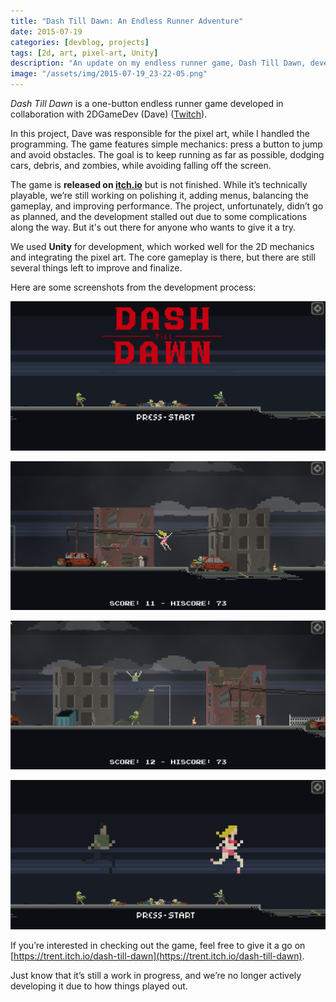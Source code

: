 ```yaml
---
title: "Dash Till Dawn: An Endless Runner Adventure"
date: 2015-07-19
categories: [devblog, projects]
tags: [2d, art, pixel-art, Unity]
description: "An update on my endless runner game, Dash Till Dawn, developed in collaboration with 2DGameDev (Dave)."
image: "/assets/img/2015-07-19_23-22-05.png"
---
```


*Dash Till Dawn* is a one-button endless runner game developed in collaboration with 2DGameDev (Dave) ([Twitch](http://www.twitch.tv/2dgamedev)).

In this project, Dave was responsible for the pixel art, while I handled the programming. The game features simple mechanics: press a button to jump and avoid obstacles. The goal is to keep running as far as possible, dodging cars, debris, and zombies, while avoiding falling off the screen.

The game is **released on [itch.io](https://trent.itch.io/dash-till-dawn)** but is not finished. While it’s technically playable, we’re still working on polishing it, adding menus, balancing the gameplay, and improving performance. The project, unfortunately, didn’t go as planned, and the development stalled out due to some complications along the way. But it's out there for anyone who wants to give it a try.

We used **Unity** for development, which worked well for the 2D mechanics and integrating the pixel art. The core gameplay is there, but there are still several things left to improve and finalize.

Here are some screenshots from the development process:

![2015-07-19_23-22-05](/assets/img/2015-07-19_23-22-05.png)

![2015-07-19_23-23-44](/assets/img/2015-07-19_23-23-44.png)

![2015-07-19_23-23-11](/assets/img/2015-07-19_23-23-11.png)

![2015-07-19_23-22-18](/assets/img/2015-07-19_23-22-18.png)

If you’re interested in checking out the game, feel free to give it a go on [https://trent.itch.io/dash-till-dawn](https://trent.itch.io/dash-till-dawn).

Just know that it’s still a work in progress, and we’re no longer actively developing it due to how things played out.

